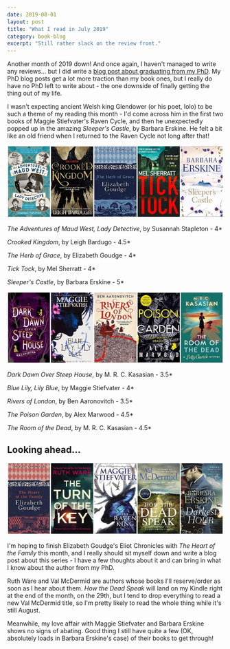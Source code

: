 ```yaml
---
date: 2019-08-01
layout: post
title: "What I read in July 2019"
category: book-blog
excerpt: "Still rather slack on the review front."
---
```


Another month of 2019 down! And once again, I haven't managed to write any reviews... but I did write a [blog post about graduating from my PhD](/phd-archive/2019/07/21/i-graduated). My PhD blog posts get a lot more traction than my book ones, but I really do have no PhD left to write about - the one downside of finally getting the thing out of my life.

I wasn't expecting ancient Welsh king Glendower (or his poet, Iolo) to be such a theme of my reading this month - I'd come across him in the first two books of Maggie Stiefvater's Raven Cycle, and then he unexpectedly popped up in the amazing <cite>Sleeper's Castle</cite>, by Barbara Erskine. He felt a bit like an old friend when I returned to the Raven Cycle not long after that!

![The Adventures of Maud West, Lady Detective, Crooked Kingdom, The Herb of Grace, Tick Tock, Sleeper's Castle](/images/july-collage-1.jpg)

<cite>The Adventures of Maud West, Lady Detective</cite>, by Susannah Stapleton - 4*

<cite>Crooked Kingdom</cite>, by Leigh Bardugo - 4.5*

<cite>The Herb of Grace</cite>, by Elizabeth Goudge - 4*

<cite>Tick Tock</cite>, by Mel Sherratt - 4*

<cite>Sleeper's Castle</cite>, by Barbara Erskine - 5*

![Dark Dawn Over Steep House, Blue Lily, Lily Blue, Rivers of London, The Poison Garden, The Room of the Dead](/images/july-collage-2.jpg)

<cite>Dark Dawn Over Steep House</cite>, by M. R. C. Kasasian - 3.5*

<cite>Blue Lily, Lily Blue</cite>, by Maggie Stiefvater - 4*

<cite>Rivers of London</cite>, by Ben Aaronovitch - 3.5*

<cite>The Poison Garden</cite>, by Alex Marwood - 4.5*

<cite>The Room of the Dead</cite>, by M. R. C. Kasasian - 4.5*

## Looking ahead...

![The Heart of the Family, The Turn of the Key, The Raven King, How the Dead Speak, The Darkest Hour](/images/july-collage-3.jpg)

I'm hoping to finish Elizabeth Goudge's Eliot Chronicles with <cite>The Heart of the Family</cite> this month, and I really should sit myself down and write a blog post about this series - I have a few thoughts about it and can bring in what I know about the author from my PhD.

Ruth Ware and Val McDermid are authors whose books I'll reserve/order as soon as I hear about them. <cite>How the Dead Speak</cite> will land on my Kindle right at the end of the month, on the 29th, but I tend to drop everything to read a new Val McDermid title, so I'm pretty likely to read the whole thing while it's still August.

Meanwhile, my love affair with Maggie Stiefvater and Barbara Erskine shows no signs of abating. Good thing I still have quite a few (OK, absolutely loads in Barbara Erskine's case) of their books to get through!
